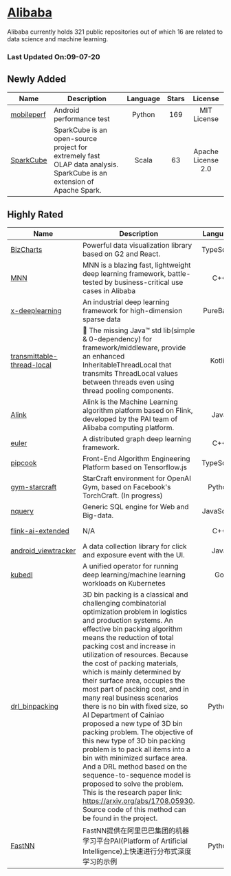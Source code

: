 # [Alibaba](https://github.com/alibaba)

Alibaba currently holds 321 public repositories out of which 16 are related to data science and machine learning.

 ### Last Updated On:09-07-20

## Newly Added

| Name | Description | Language | Stars | License |
| ---- | ----------- | :--------: | :-----: | :-------: |
| [mobileperf](https://github.com/alibaba/mobileperf) | Android performance test | Python | 169 | MIT License |
| [SparkCube](https://github.com/alibaba/SparkCube) | SparkCube is an open-source project for extremely fast OLAP data analysis. SparkCube is an extension of Apache Spark. | Scala | 63 | Apache License 2.0 |

## Highly Rated

| Name | Description | Language | Stars | License |
| ---- | ----------- | :--------: | :-----: | :-------: |
 | [BizCharts](https://github.com/alibaba/BizCharts) | Powerful data visualization library based on G2 and React. | TypeScript | 5142 | N/A |
| [MNN](https://github.com/alibaba/MNN) | MNN is a blazing fast, lightweight deep learning framework, battle-tested by business-critical use cases in Alibaba | C++ | 4308 | N/A |
| [x-deeplearning](https://github.com/alibaba/x-deeplearning) | An industrial deep learning framework for high-dimension sparse data | PureBasic | 3437 | Apache License 2.0 |
| [transmittable-thread-local](https://github.com/alibaba/transmittable-thread-local) | 📌  The missing Java™ std lib(simple & 0-dependency) for framework/middleware, provide an enhanced InheritableThreadLocal that transmits ThreadLocal values between threads even using thread pooling components. | Kotlin | 2938 | Apache License 2.0 |
| [Alink](https://github.com/alibaba/Alink) | Alink is the Machine Learning algorithm platform based on Flink, developed by the PAI team of Alibaba computing platform.  | Java | 2291 | Apache License 2.0 |
| [euler](https://github.com/alibaba/euler) | A distributed graph deep learning framework. | C++ | 2215 | Apache License 2.0 |
| [pipcook](https://github.com/alibaba/pipcook) | Front-End Algorithm Engineering Platform based on Tensorflow.js | TypeScript | 969 | Apache License 2.0 |
| [gym-starcraft](https://github.com/alibaba/gym-starcraft) | StarCraft environment for OpenAI Gym, based on Facebook's TorchCraft. (In progress)  | Python | 511 | N/A |
| [nquery](https://github.com/alibaba/nquery) | Generic SQL engine for Web and Big-data. | JavaScript | 319 | N/A |
| [flink-ai-extended](https://github.com/alibaba/flink-ai-extended) | N/A | C++ | 239 | Apache License 2.0 |
| [android_viewtracker](https://github.com/alibaba/android_viewtracker) | A data collection library for click and exposure event with the UI. | Java | 187 | Apache License 2.0 |
| [kubedl](https://github.com/alibaba/kubedl) | A unified operator for running deep learning/machine learning workloads on Kubernetes | Go | 85 | Apache License 2.0 |
| [drl_binpacking](https://github.com/alibaba/drl_binpacking) | 3D bin packing is a classical and challenging combinatorial optimization problem in logistics and production systems. An effective bin packing algorithm means the reduction of total packing cost and increase in utilization of resources.  Because the cost of packing materials, which is mainly determined by their surface area, occupies the most part of packing cost, and in many real business scenarios there is no bin with fixed size, so AI Department of Cainiao proposed a new type of 3D bin packing problem. The objective of this new type of 3D bin packing problem is to pack all items into a bin with minimized surface area. And a DRL method based on the sequence-to-sequence model is proposed to solve the problem. This is the research paper link: https://arxiv.org/abs/1708.05930. Source code of this method can be found in the project. | Python | 40 | N/A |
| [FastNN](https://github.com/alibaba/FastNN) | FastNN提供在阿里巴巴集团的机器学习平台PAI(Platform of Artificial Intelligence)上快速进行分布式深度学习的示例 | Python | 37 | BSD 2-Clause "Simplified" License |
